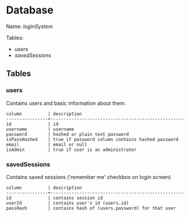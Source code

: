 # Database
Name: _loginSystem_

Tables:
- _users_
- _savedSessions_

## Tables
### users
Contains users and basic information about them.
```
column          | description
----------------+---------------------------------------------------
id              | id
username        | username
password        | hashed or plain text password
isPassHashed    | true if password column contains hashed password
email           | email or null
isAdmin         | true if user is an administrator
```

### savedSessions
Contains saved sessions ('remember me' checkbox on login screen)
```
column          | description
----------------+---------------------------------------------------
id              | contains session id
userId          | contains user's id (users.id)
passHash        | contains hash of (users.password) for that user
```
